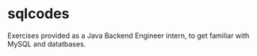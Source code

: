 # sqlcodes
Exercises provided as a Java Backend Engineer intern, to get familiar with MySQL and datatbases. 

